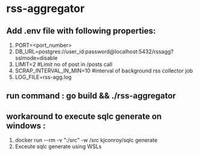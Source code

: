 # rss-aggregator

## Add .env file with following properties:
1. PORT=<port_number>
2. DB_URL=postgres://user_id:password@localhost:5432/rssagg?sslmode=disable
3. LIMIT=2 #Limit no of post in /posts call
4. SCRAP_INTERVAL_IN_MIN=10 #interval of background rss collector job
5. LOG_FILE=rss-agg.log

## run command : go build && ./rss-aggregator

## workaround to execute sqlc generate on windows : 
1. docker run --rm -v "<root>:/src" -w /src kjconroy/sqlc generate
2. Exceute sqlc generate using WSLs
